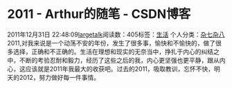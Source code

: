 # 2011 - Arthur的随笔 - CSDN博客
2011年12月31日 22:48:09[largetalk](https://me.csdn.net/largetalk)阅读数：405标签：[生活](https://so.csdn.net/so/search/s.do?q=生活&t=blog)
个人分类：[杂七杂八](https://blog.csdn.net/largetalk/article/category/823511)
2011,对我来说是一个动荡不安的年份，发生了很多事，愉快和不愉快的，做了很多选择，正确和不正确的。生活在理想和现实的无奈当中，挣扎于内心的纠结之中，不断的考验忍耐和毅力，经历了这些之后的我，内心更坚强也更平静，跟从内心，这应该就是2011年我最大的收获吧。过去的2011，吸取教训，忘怀不快，明天的2012，努力做好每一件事情。
